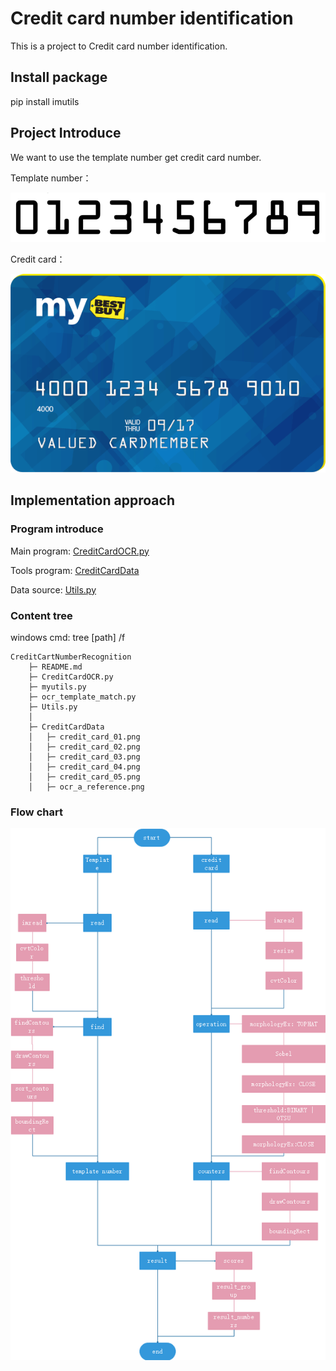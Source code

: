 # Credit card number identification

This is a project to Credit card number identification.


## Install package

pip install imutils


## Project Introduce

We want to use the template number get credit card number.

Template number：

![Template number](./CreditCardData/ocr_a_reference.png)



Credit card：

![Credit card](./CreditCardData/credit_card_01.png)



## Implementation approach

### Program introduce

Main program: [CreditCardOCR.py](CreditCardOCR.py)

Tools program: [CreditCardData](CreditCardData/)

Data source: [Utils.py](Utils.py)




### Content tree

windows cmd: tree [path] /f
        
    CreditCartNumberRecognition
        ├─ README.md
        ├─ CreditCardOCR.py
        ├─ myutils.py
        ├─ ocr_template_match.py
        ├─ Utils.py
        │
        ├─ CreditCardData
        │   ├─ credit_card_01.png
        │   ├─ credit_card_02.png
        │   ├─ credit_card_03.png
        │   ├─ credit_card_04.png
        │   ├─ credit_card_05.png
        │   ├─ ocr_a_reference.png


### Flow chart

![CreditCardOCRFlowChart.png](CreditCardOCRFlowChart.png)


